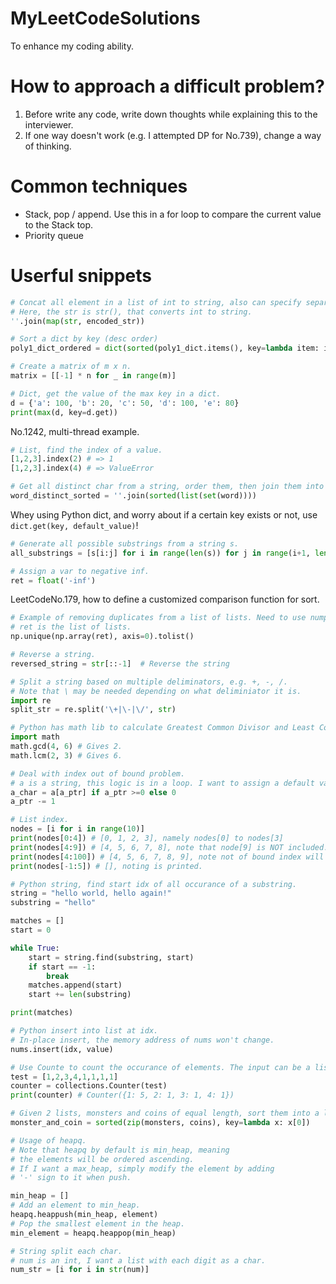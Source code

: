 # MyLeetCodeSolutions
To enhance my coding ability. 

# How to approach a difficult problem?

1. Before write any code, write down thoughts while explaining this to the interviewer.
2. If one way doesn't work (e.g. I attempted DP for No.739), change a way of thinking.

# Common techniques

- Stack, pop / append. Use this in a for loop to compare the current value to the Stack top.
- Priority queue

# Userful snippets

```python
# Concat all element in a list of int to string, also can specify separator.
# Here, the str is str(), that converts int to string.
''.join(map(str, encoded_str))
```

```python
# Sort a dict by key (desc order)
poly1_dict_ordered = dict(sorted(poly1_dict.items(), key=lambda item: item[0], reverse=True))
```

```python
# Create a matrix of m x n.
matrix = [[-1] * n for _ in range(m)]
```

```python
# Dict, get the value of the max key in a dict.
d = {'a': 100, 'b': 20, 'c': 50, 'd': 100, 'e': 80}
print(max(d, key=d.get))
```

No.1242, multi-thread example.

```python
# List, find the index of a value.
[1,2,3].index(2) # => 1
[1,2,3].index(4) # => ValueError
```

```python
# Get all distinct char from a string, order them, then join them into another string.
word_distinct_sorted = ''.join(sorted(list(set(word))))
```

Whey using Python dict, and worry about if a certain key exists or not, use `dict.get(key, default_value)`!

```python
# Generate all possible substrings from a string s.
all_substrings = [s[i:j] for i in range(len(s)) for j in range(i+1, len(s) + 1)]
```

```python
# Assign a var to negative inf.
ret = float('-inf')
```

LeetCodeNo.179, how to define a customized comparison function for sort.

```python
# Example of removing duplicates from a list of lists. Need to use numpy.
# ret is the list of lists.
np.unique(np.array(ret), axis=0).tolist()
```

```python
# Reverse a string.
reversed_string = str[::-1]  # Reverse the string
```

```python
# Split a string based on multiple deliminators, e.g. +, -, /.
# Note that \ may be needed depending on what deliminiator it is.
import re
split_str = re.split('\+|\-|\/', str)
```

```python
# Python has math lib to calculate Greatest Common Divisor and Least Common Multiple.
import math
math.gcd(4, 6) # Gives 2.
math.lcm(2, 3) # Gives 6.
```

```python
# Deal with index out of bound problem.
# a is a string, this logic is in a loop. I want to assign a default value 0 when a_ptr reaches out of bound.
a_char = a[a_ptr] if a_ptr >=0 else 0
a_ptr -= 1
```

```python
# List index.
nodes = [i for i in range(10)]
print(nodes[0:4]) # [0, 1, 2, 3], namely nodes[0] to nodes[3]
print(nodes[4:9]) # [4, 5, 6, 7, 8], note that node[9] is NOT included.
print(nodes[4:100]) # [4, 5, 6, 7, 8, 9], note not of bound index will be ignored.
print(nodes[-1:5]) # [], noting is printed.
```

```python
# Python string, find start idx of all occurance of a substring.
string = "hello world, hello again!"
substring = "hello"

matches = []
start = 0

while True:
    start = string.find(substring, start)
    if start == -1:
        break
    matches.append(start)
    start += len(substring)

print(matches)
```

```python
# Python insert into list at idx.
# In-place insert, the memory address of nums won't change.
nums.insert(idx, value)
```

```python
# Use Counte to count the occurance of elements. The input can be a list or a string.
test = [1,2,3,4,1,1,1,1]
counter = collections.Counter(test)
print(counter) # Counter({1: 5, 2: 1, 3: 1, 4: 1})
```

```python
# Given 2 lists, monsters and coins of equal length, sort them into a list of (one_monster, one_coin) based on coin.
monster_and_coin = sorted(zip(monsters, coins), key=lambda x: x[0])
```

```python
# Usage of heapq.
# Note that heapq by default is min_heap, meaning
# the elements will be ordered ascending.
# If I want a max_heap, simply modify the element by adding
# '-' sign to it when push.

min_heap = []
# Add an element to min_heap.
heapq.heappush(min_heap, element)
# Pop the smallest element in the heap.
min_element = heapq.heappop(min_heap)
```

```python
# String split each char.
# num is an int, I want a list with each digit as a char.
num_str = [i for i in str(num)]
```
